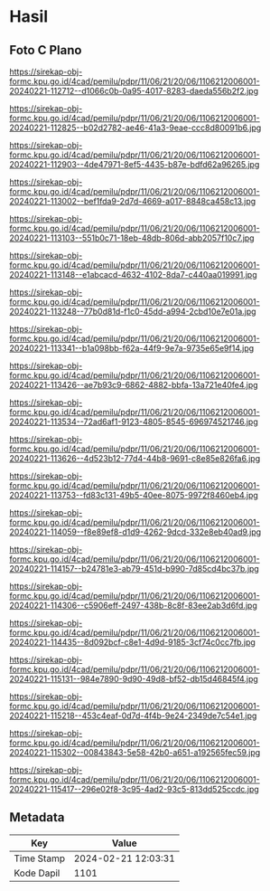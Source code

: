 # Hasil

## Foto C Plano

https://sirekap-obj-formc.kpu.go.id/4cad/pemilu/pdpr/11/06/21/20/06/1106212006001-20240221-112712--d1066c0b-0a95-4017-8283-daeda556b2f2.jpg

https://sirekap-obj-formc.kpu.go.id/4cad/pemilu/pdpr/11/06/21/20/06/1106212006001-20240221-112825--b02d2782-ae46-41a3-9eae-ccc8d80091b6.jpg

https://sirekap-obj-formc.kpu.go.id/4cad/pemilu/pdpr/11/06/21/20/06/1106212006001-20240221-112903--4de47971-8ef5-4435-b87e-bdfd62a96265.jpg

https://sirekap-obj-formc.kpu.go.id/4cad/pemilu/pdpr/11/06/21/20/06/1106212006001-20240221-113002--bef1fda9-2d7d-4669-a017-8848ca458c13.jpg

https://sirekap-obj-formc.kpu.go.id/4cad/pemilu/pdpr/11/06/21/20/06/1106212006001-20240221-113103--551b0c71-18eb-48db-806d-abb2057f10c7.jpg

https://sirekap-obj-formc.kpu.go.id/4cad/pemilu/pdpr/11/06/21/20/06/1106212006001-20240221-113148--e1abcacd-4632-4102-8da7-c440aa019991.jpg

https://sirekap-obj-formc.kpu.go.id/4cad/pemilu/pdpr/11/06/21/20/06/1106212006001-20240221-113248--77b0d81d-f1c0-45dd-a994-2cbd10e7e01a.jpg

https://sirekap-obj-formc.kpu.go.id/4cad/pemilu/pdpr/11/06/21/20/06/1106212006001-20240221-113341--b1a098bb-f62a-44f9-9e7a-9735e65e9f14.jpg

https://sirekap-obj-formc.kpu.go.id/4cad/pemilu/pdpr/11/06/21/20/06/1106212006001-20240221-113426--ae7b93c9-6862-4882-bbfa-13a721e40fe4.jpg

https://sirekap-obj-formc.kpu.go.id/4cad/pemilu/pdpr/11/06/21/20/06/1106212006001-20240221-113534--72ad6af1-9123-4805-8545-696974521746.jpg

https://sirekap-obj-formc.kpu.go.id/4cad/pemilu/pdpr/11/06/21/20/06/1106212006001-20240221-113626--4d523b12-77d4-44b8-9691-c8e85e826fa6.jpg

https://sirekap-obj-formc.kpu.go.id/4cad/pemilu/pdpr/11/06/21/20/06/1106212006001-20240221-113753--fd83c131-49b5-40ee-8075-9972f8460eb4.jpg

https://sirekap-obj-formc.kpu.go.id/4cad/pemilu/pdpr/11/06/21/20/06/1106212006001-20240221-114059--f8e89ef8-d1d9-4262-9dcd-332e8eb40ad9.jpg

https://sirekap-obj-formc.kpu.go.id/4cad/pemilu/pdpr/11/06/21/20/06/1106212006001-20240221-114157--b24781e3-ab79-451d-b990-7d85cd4bc37b.jpg

https://sirekap-obj-formc.kpu.go.id/4cad/pemilu/pdpr/11/06/21/20/06/1106212006001-20240221-114306--c5906eff-2497-438b-8c8f-83ee2ab3d6fd.jpg

https://sirekap-obj-formc.kpu.go.id/4cad/pemilu/pdpr/11/06/21/20/06/1106212006001-20240221-114435--8d092bcf-c8e1-4d9d-9185-3cf74c0cc7fb.jpg

https://sirekap-obj-formc.kpu.go.id/4cad/pemilu/pdpr/11/06/21/20/06/1106212006001-20240221-115131--984e7890-9d90-49d8-bf52-db15d46845f4.jpg

https://sirekap-obj-formc.kpu.go.id/4cad/pemilu/pdpr/11/06/21/20/06/1106212006001-20240221-115218--453c4eaf-0d7d-4f4b-9e24-2349de7c54e1.jpg

https://sirekap-obj-formc.kpu.go.id/4cad/pemilu/pdpr/11/06/21/20/06/1106212006001-20240221-115302--00843843-5e58-42b0-a651-a192565fec59.jpg

https://sirekap-obj-formc.kpu.go.id/4cad/pemilu/pdpr/11/06/21/20/06/1106212006001-20240221-115417--296e02f8-3c95-4ad2-93c5-813dd525ccdc.jpg


## Metadata

| Key        | Value               |
| ---------- | ------------------- |
| Time Stamp | 2024-02-21 12:03:31 |
| Kode Dapil | 1101                |



